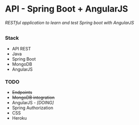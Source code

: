 # API - Spring Boot + AngularJS
<h6>RESTful application to learn and test Spring boot with AngularJS</h6>

<h3>Stack</h3>
<ul>
  <li>API REST</li>
  <li>Java</li>
  <li>Spring Boot</li>
  <li>MongoDB</li>
  <li>AngularJS</li>
</ul>

<h3>TODO</h3>
<ul>
  <li><strike> Endpoints </strike></li>
  <li><strike> MongoDB integration </strike></li>
  <li>AngularJS - <i>[DOING]</i></li>
  <li>Spring Authorization</li>
  <li>CSS</li>
  <li>Heroku</li>
</ul>
